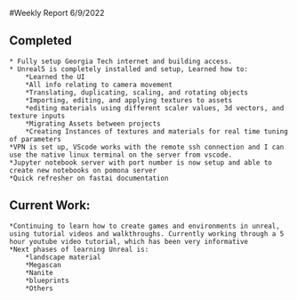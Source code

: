 #Weekly Report 6/9/2022
## Completed
    * Fully setup Georgia Tech internet and building access. 
    * Unreal5 is completely installed and setup, Learned how to:
        *Learned the UI
        *All info relating to camera movement
        *Translating, duplicating, scaling, and rotating objects
        *Importing, editing, and applying textures to assets
        *editing materials using different scaler values, 3d vectors, and texture inputs
        *Migrating Assets between projects
        *Creating Instances of textures and materials for real time tuning of parameters
    *VPN is set up, VScode works with the remote ssh connection and I can use the native linux terminal on the server from vscode.
    *Jupyter notebook server with port number is now setup and able to create new notebooks on pomona server
    *Quick refresher on fastai documentation
## Current Work:
    *Continuing to learn how to create games and environments in unreal, using tutorial videos and walkthroughs. Currently working through a 5 hour youtube video tutorial, which has been very informative
    *Next phases of learning Unreal is: 
        *landscape material
        *Megascan
        *Nanite
        *blueprints 
        *Others

